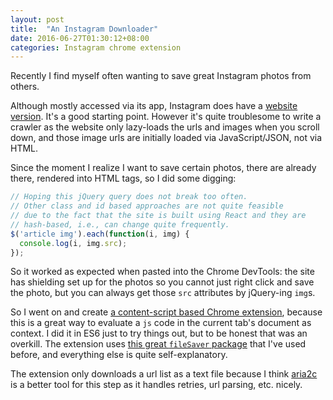 ```yaml
---
layout: post
title:  "An Instagram Downloader"
date: 2016-06-27T01:30:12+08:00
categories: Instagram chrome extension
---
```


Recently I find myself often wanting to save great Instagram photos from others.

Although mostly accessed via its app, Instagram does have a [website version](https://instagram.com). It's a good starting point. However it's quite troublesome to write a crawler as the website only lazy-loads the urls and images when you scroll down, and those image urls are initially loaded via JavaScript/JSON, not via HTML.

Since the moment I realize I want to save certain photos, there are already there, rendered into HTML tags, so I did some digging:

```js
// Hoping this jQuery query does not break too often.
// Other class and id based approaches are not quite feasible
// due to the fact that the site is built using React and they are
// hash-based, i.e., can change quite frequently.
$('article img').each(function(i, img) {
  console.log(i, img.src);
});
```

So it worked as expected when pasted into the Chrome DevTools: the site has shielding set up for the photos so you cannot just right click and save the photo, but you can always get those `src` attributes by jQuery-ing `img`s.

So I went on and create [a content-script based Chrome extension](https://github.com/Jimexist/instagram-downloader), because this is a great way to evaluate a `js` code in the current tab's document as context. I did it in ES6 just to try things out, but to be honest that was an overkill. The extension uses [this great `fileSaver` package](https://github.com/eligrey/FileSaver.js/) that I've used before, and everything else is quite self-explanatory.

The extension only downloads a url list as a text file because I think [aria2c](https://aria2.github.io/) is a better tool for this step as it handles retries, url parsing, etc. nicely.
